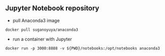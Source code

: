 ## Jupyter Notebook repository
- pull Anaconda3 image

```
docker pull suganoyuya/anaconda3
```
- run a container with Jupyter

```
docker run -p 3000:8888 -v ${PWD}/notebooks:/opt/notebooks anaconda3
```
